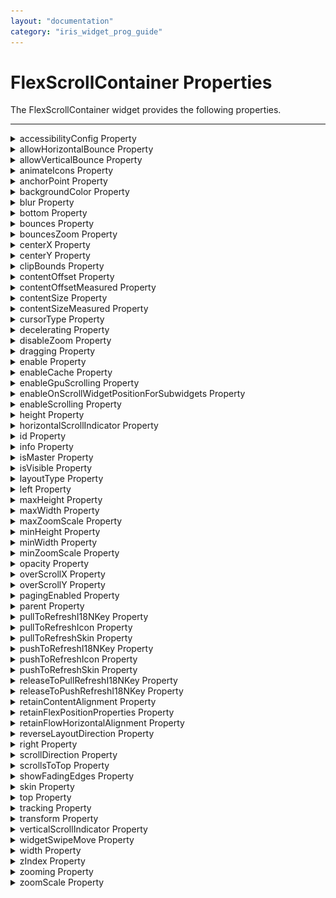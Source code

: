 ```yaml
---
layout: "documentation"
category: "iris_widget_prog_guide"
---
```

                                  
FlexScrollContainer Properties
==============================

The FlexScrollContainer widget provides the following properties.

* * *

<details close markdown="block"><summary>accessibilityConfig Property</summary>

* * *

Enables you to control accessibility behavior and alternative text for the widget.

For more information on using accessibility features in your app, see the [Accessibility]({{ site.baseurl }}/docs/documentation/Iris/iris_user_guide/Content/Accessibility_Overview.html) appendix in the Volt MX IrisUser Guide.

### Syntax

{% highlight VoltMx %}
accessibilityConfig
{% endhighlight %}

### Type

Object

### Read/Write

Read + Write

### Remarks

*   The accessibilityConfig property is enabled for all the widgets which are supported under the Flex Layout.

> **_Note:_** From Volt MX Iris V9 SP2 GA version, you can provide i18n keys as values to all the attributes used inside the `accessibilityConfig` property. Values provided in the i18n keys take precedence over values provided in `a11yLabel`, `a11yValue`, and `a11yHint` fields.

The accessibilityConfig property is a JavaScript object which can contain the following key-value pairs.

  
| Key | Type | Description | ARIA Equivalent |
| --- | --- | --- | --- |
| a11yIndex | Integer with no floating or decimal number. | This is an optional parameter. Specifies the order in which the widgets are focused on a screen. | For all widgets, this parameter maps to the `aria-index`, `index`, or `taborder` properties. |
| a11yLabel | String | This is an optional parameter. Specifies alternate text to identify the widget. Generally the label should be the text that is displayed on the screen. | For all widgets, this parameter maps to the `aria-labelledby` property of ARIA in HTML. > **_Note:_** For the Image widget, this parameter maps to the **alt** attribute of ARIA in HTML. |
| a11yValue | String | This is an optional parameter. Specifies the descriptive text that explains the action associated with the widget. On the Android platform, the text specified for a11yValue is prefixed to the a11yHint. | This parameter is similar to the a11yLabel parameter. If the a11yValue is defined, the value of a11yValue is appended to the value of a11yLabel. These values are separated by a space. |
| a11yHint | String | This is an optional parameter. Specifies the descriptive text that explains the action associated with the widget. On the Android platform, the text specified for a11yValue is prefixed to the a11yHint. | For all widgets, this parameter maps to the `aria-describedby` property of ARIA in HTML. |
| a11yHidden | Boolean | This is an optional parameter. Specifies if the widget should be ignored by assistive technology. The default option is set to _false_. This option is supported on iOS 5.0 and above, Android 4.1 and above, and SPA | For all widgets, this parameter maps to the `aria-hidden` property of ARIA in HTML. |
| a11yARIA | Object | This is an optional parameter. For each widget, the key and value provided in this object are added as the attribute and value of the HTML tags respectively. Any values provided for attributes such as `aria-labelledby` and `aria-describedby` using this attribute, takes precedence over values given in `a11yLabel` and `a11yHint` fields. When a widget is provided with the following key value pair or attribute using the a11yARIA object, the tabIndex of the widget is automatically appended as zero.`{"role": "main"}``aria-label` | This parameter is only available on the Desktop Web platform. |

### Android limitations

*   If the results of the concatenation of a11y fields result in an empty string, then `accessibilityConfig` is ignored and the text that is on widget is read out.
*   The soft keypad does not gain accessibility focus during the right/left swipe gesture when the keypad appears.

### SPA/Desktop Web limitations

*   When `accessibilityConfig` property is configured for any widget, the `tabIndex` attribute is added automatically to the `accessibilityConfig` property.
*   The behavior of accessibility depends on the Web browser, Web browser version, Voice Over Assistant, and Voice Over Assistant version.
*   Currently SPA/Desktop web applications support only a few ARIA tags. To achieve more accessibility features, use the attribute a11yARIA. The corresponding tags will be added to the DOM as per these configurations.

### Example 1

This example uses the button widget, but the principle remains the same for all widgets that have an accessibilityConfig property.

{% highlight VoltMx %}
//This is a generic property that is applicable for various widgets.
//Here, we have shown how to use the accessibilityConfig Property for button widget.
/*You need to make a corresponding use of the accessibilityConfig property for other applicable widgets.*/

Form1.myButton.accessibilityConfig = {
    "a11yLabel": "Label",
    "a11yValue": "Value",
    "a11yHint": "Hint"    
};
{% endhighlight %}

### Example 2

This example uses the button widget to implement internationalization in `accessibilityConfig` property, but the principle remains the same for all widgets.

{% highlight VoltMx %}
/*Sample code to implement internationalization in accessibilityConfig property in Native platform.*/

Form1.myButton.accessibilityConfig = {
    "a11yLabel": voltmx.i18n.getLocalizedString("key1")     
};  
/*Sample code to implement internationalization in accessibilityConfig property in Desktop Web platform.*/

Form1.myButton.accessibilityConfig = {
    "a11yLabel": "voltmx.i18n.getLocalizedString(\"key3\")"
};
{% endhighlight %}

### Platform Availability

*   Available in the IDE
*   iOS, Android, SPA, and Desktop Web

* * *

</details>
<details close markdown="block"><summary>allowHorizontalBounce Property</summary>

* * *

Specifies whether the scroll bounce is enabled or disabled in the horizontal direction.

From V9 SP1 release, this property is supported in the Android platform. To use this property in Android platform, you must set the value of [overScrollX](#overScrollX) property as `constants.OVER_SCROLL_ENABLE` or `constants.OVER_SCROLL_DISABLE`.

### Syntax

{% highlight VoltMx %}
allowHorizontalBounce
{% endhighlight %}

### Type

Boolean

### Read/Write

Read + Write

### Remarks

The default value for this property is true (the scroll bounce is enabled in horizontal direction).

> **_Note:_** The **bounces** property takes precedence over this property.

### Example

Setting the allowHorizontalBounce property on an existing widget:

{% highlight VoltMx %}
Form1.flxScroll.allowHorizontalBounce = true;
{% endhighlight %}

### Platform Availability

Available in the IDE.

*   iOS, Android, and SPA

* * *

</details>
<details close markdown="block"><summary>allowVerticalBounce Property</summary>

* * *

Specifies whether the scroll bounce is enabled or disabled in the vertical direction.

From V9 SP1 release, this property is supported in the Android platform. To use this property in Android platform, you must the value of [overScrollY](#overScrollY) property as `constants.OVER_SCROLL_ENABLE` or `constants.OVER_SCROLL_DISABLE`.

### Syntax

{% highlight VoltMx %}
allowVerticalBounce
{% endhighlight %}

### Type

Boolean

### Read/Write

Read + Write

### Remarks

The default value for this property is true (the scroll bounce is enabled in vertical direction).

> **_Note:_** The **bounces** property takes precedence over this property.

### Example

Setting the allowVerticalBounce property on an existing widget:

{% highlight VoltMx %}
Form1.flxScroll.allowVerticalBounce = true;
{% endhighlight %}

### Platform Availability

Available in the IDE.

*   iOS, Android, and SPA

* * *

</details>
<details close markdown="block"><summary>animateIcons Property</summary>

* * *

When the value of this property is set as **true**, the **[pullToRefreshIcon](#pullToRefreshIcon)** and **[pushToRefreshIcon](#pushToRefreshIcon)** icons rotate by 180 degrees.

### Syntax

{% highlight VoltMx %}
animateIcons
{% endhighlight %}

### Type

Boolean

### Read/Write

Read + Write

### Remarks

The default value for this property is false.

### Example

Setting the animateIcons property on an existing widget:

{% highlight VoltMx %}
Form1.flxScroll.animateIcons= true;
{% endhighlight %}

### Platform Availability

*   Android
*   iOS
*   Windows
*   SPA

* * *

</details>
<details close markdown="block"><summary>anchorPoint Property</summary>

* * *

Specifies the anchor point of the widget bounds rectangle using the widget's coordinate space.

### Syntax

{% highlight VoltMx %}
anchorPoint
{% endhighlight %}

### Type

JSObject

### Read/Write

Read + Write

### Remarks

The value for this property is a JavaScript dictionary object with the keys "x" and "y". The values for the "x" and "y" keys are floating-point numbers ranging from 0 to 1. All geometric manipulations to the widget occur about the specified point. For example, applying a rotation transform to a widget with the default anchor point causes the widget to rotate around its center.

The default value for this property is center ( {"x":0.5, "y":0.5} ), that represents the center of the widgets bounds rectangle. The behavior is undefined if the values are outside the range zero (0) to one (1).

### Example

{% highlight VoltMx %}
Form1.widget1.anchorPoint = {
    "x": 0.5,
    "y": 0.5
};
{% endhighlight %}

### Platform Availability

*   iOS, Android, Windows, and SPA

* * *

</details>
<details close markdown="block"><summary>backgroundColor Property</summary>

* * *

Specifies the background color of the widget.

### Syntax

{% highlight VoltMx %}
backgroundColor
{% endhighlight %}

### Type

Color constant or Hexadecimal number

### Read/Write

Read + Write

### Remarks

*   The initial value of backgroundColor has to be specified explicitly. If not, Iris will not deduce the values from the existing skin
    and this will lead to undefined behavior.
*   Colors can be specified using a 6 digit or an 8-digit hex value with alpha position. For example, ffff65 or ffffff00.
*   When the 4-byte color format (RGBA) string is used, an alpha (A) value of 65 specifies that the color is transparent. If the value
    is 00, the color is opaque. The Alpha value is in percentage and must be given in the hexadecimal value for the color (100% in hexadecimal value is 65).  
    For example, red complete opaque is FF000000. Red complete transparent is FF000065. The values 0x and # are not allowed in the string.
*   A color constant is a String that is defined at the theme level. Ensure that you append the **$** symbol at the beginning of the
    color constant.
*   This property does not have a default value.
*   This property has more priority than (and overrides) the background property of the configured skin. Even if there is no skin
    configured for the widget, this property updates the skin.
*   The backgroundColor, backgroundColorTwoStepGradient, backgroundColoMultiStepGradient, and backgroundImage properties are mutually
    exclusive. The property that was set most recently is given higher priority over other properties.

### Example

This example uses the button widget, but the principle remains the same for all widgets that have the backgroundColor property.

{% highlight VoltMx %}
Form1.btn1.backgroundColor = "ea5075";

{% endhighlight %}

### Platform Availability

*   Android
*   iOS
*   Desktop Web (Not available on Desktop Web Legacy SDK)

* * *

</details>
<details close markdown="block"><summary>blur Property</summary>

* * *

You can enable or disable a blur-effect for a widget(for example, a FlexContainer) by making use of a constructor-level property, called **blur**. The **blur** property accepts a dictionary that contains the following keys: enabled, value and style. You must specify an appropriate value for the dictionary keys, otherwise the property will not be valid.

### Syntax

{% highlight VoltMx %}
blur
{% endhighlight %}

**Input Parameters**

*   _enabled_: Accepts a Boolean value that basically decides whether to enable or disable the blur-effect for the widget. This is a mandatory attribute.
*   _value_: Level of the blur-effect that needs to be set for the widget. It should ideally be between 0 to 100. If the level is set as 0 no blur is set, even when the enabled property is set as true. This is a mandatory attribute. Even when the _enabled_ attribute is set as false, you need to specify a numerical value to this attribute.
    
*   _style_: Specifies the style in which the blur property can be applied to a widget. This is an optional parameter specific to iOS. The default value of this parameter is constants.BLUR\_EFFECT\_LIGHT. You can specify any of the following values to this parameter:  
    *   constants.BLUR\_EFFECT\_NONE
    *   constants.BLUR\_EFFECT\_EXTRALIGHT
        
    *   constants.BLUR\_EFFECT\_LIGHT (default)
    *   constants.BLUR\_EFFECT\_DARK
        
    *   constants.BLUR\_EFFECT\_REGULAR
        
    *   constants.BLUR\_EFFECT\_PROMINENT
        

### Read/Write

Read + Write

### Remarks

*   If you set _enabled_ as true, the blur-effect for the widget is enabled.
*   If you set _enabled_ as false, the blur-effect for the widget is disabled.
*   If you specify _value_ as less than 0, the value is taken as 0.
    
*   If you specify _value_ as greater than 100, the value is taken as 100.

### Limitations

*   For Android:
    *   If a FlexContainer or a FlexScrollContainer contains a Map widget, the blur-effect is not applied to the map.
        
    *   If a FlexContainer or a FlexScrollContainer contains a Browser or Video widget, the blur-effect is applied but does not get updated. For example, when the video starts playing, the new rendered frame does not get displayed with the blur-effect.
        
    *   Even if you apply 100% blur for widgets that display any text( such as Label or Calendar widgets), the text on these widgets is not blurred. This is a Native Android limitation. To generate the blur effect for the text, apply a skin with darker background to the Label or Calendar widget. This is true even when the widgets are placed in a FlexContainer with blur effect and the widgets do not have a skin.
    *   Blur effect will not work on widgets added inside BOX containers.

### Example 1

To dynamically set the blur-effect for any widget, such as a FlexContainer, use the following code.

{% highlight VoltMx %}
//This is a generic property that is applicable for various widgets.
//Here, we have shown how to use the blur property for FlexContainer widget.
/*You need to make a corresponding use of the 
blur property for other applicable widgets.*/

Form1.myFlexContainer.blur = {
    "enabled": true,
    "value": 60
};

{% endhighlight %}

### Example 2

To dynamically set the blur-effect for any widget, such as a FlexContainer in iOS, use the following code.

{% highlight VoltMx %}
Form1.widget1.blur = {
    "enabled": true,
    "value": 60,
    "style": constants.BLUR_EFFECT_DARK
};
{% endhighlight %}

### Platform Availability

*   Android, iOS, Windows, SPA , and Desktop web

 

* * *

</details>
<details close markdown="block"><summary>bottom Property</summary>

* * *

This property determines the bottom edge of the widget and is measured from the bottom bounds of the parent container.

The bottom property determines the position of the bottom edge of the widget’s bounding box. The value may be set using DP (Device Independent Pixels), Percentage, or Pixels. In freeform layout, the distance is measured from the bottom edge of the parent container. In flow-vertical layout, the value is ignored. In flow-horizontal layout, the value is ignored.

The bottom property is used only if the Height property is not provided.

### Syntax

{% highlight VoltMx %}
bottom
{% endhighlight %}

### Type

String

### Read/Write

Read + Write

### Remarks

The property determines the bottom edge of the widget and is measured from the bottom bounds of the parent container.

If the layoutType is set as voltmx.flex.FLOW\_VERTICAL, the bottom property is measured from the top edge of bottom sibling widget. The vertical space between two widgets is measured from bottom of the top sibling widget and the top of the bottom sibling widget.

### Example

{% highlight VoltMx %}
//Sample code to set the bottom property for widgets by using DP, Percentage and Pixels.
frmHome.widgetID.bottom = "50dp";

frmHome.widgetID.bottom = "10%";

frmHome.widgetID.bottom = "10px";
{% endhighlight %}

### Platform Availability

*   Available in the IDE
*   iOS, Android, Windows, SPA , and Desktop Web

* * *

</details>
<details close markdown="block"><summary>bounces Property</summary>

* * *

Specifies whether the scroll bounce is enabled or disabled.

From V9 SP1 release, this property is supported in the Android platform.  
To enable the rubber band effect in a FlexScrollContainer widget while scrolling horizontally, in Android platform , set the value of `bounce` property as `true` and the value of [overScrollX](#overScrollX) property as `constants.OVER_SCROLL_ENABLE` or `constants.OVER_SCROLL_DISABLE`.Similarly, to enable the rubber band effect in a FlexScrollContainer widget while scrolling vertically, in Android platform, set the value of `bounce` property as true and the value of [overScrollY](#overScrollY) as `constants.OVER_SCROLL_ENABLE` or `constants.OVER_SCROLL_DISABLE`.

### Syntax

{% highlight VoltMx %}
bounces
{% endhighlight %}

### Type

Boolean

### Read/Write

Read + Write

### Remarks

The default value for this property is true (the scroll bounce is enabled).

### Example

{% highlight VoltMx %}
Form1.flxScroll.bounces = true;
{% endhighlight %}

### Platform Availability

Available in the IDE.

*   iOS, Android, and SPA

* * *

</details>
<details close markdown="block"><summary>bouncesZoom Property</summary>

* * *

Specifies whether the scroll view animates the content scaling when the scaling exceeds the maximum or minimum limits. If the value is set to true, and zooming exceeds either the minimum or maximum limits for scaling, the scroll view temporarily animates the content scaling just past these limits before returning to them. If the property is set to false, zooming stops immediately as it reaches scaling limits.

### Syntax

{% highlight VoltMx %}
bouncesZoom
{% endhighlight %}

### Type

Boolean

### Read/Write

Read + Write

### Remarks

The default value for this property is true.

### Example

{% highlight VoltMx %}
Form1.flxScroll.bouncesZoom = true;
{% endhighlight %}

### Platform Availability

Available in the IDE.

This property is available on iOS platform.

* * *

</details>
<details close markdown="block"><summary>centerX Property</summary>

* * *

This property determines the center of a widget measured from the left bounds of the parent container.

The centerX property determines the horizontal center of the widget’s bounding box. The value may be set using DP (Device Independent Pixels), Percentage, or Pixels. In freeform layout, the distance is measured from the left edge of the parent container. In flow-vertical layout, the distance is measured from the left edge of the parent container. In flow-horizontal layout, the distance is measured from the right edge of the previous sibling widget in the hierarchy.

### Syntax

{% highlight VoltMx %}
centerX
{% endhighlight %}

### Type

String

### Read/Write

Read + Write

### Remarks

If the layoutType is set as voltmx.flex.FLOW\_HORIZONTAL, the centerX property is measured from right edge of the left sibling widget.

### Example

{% highlight VoltMx %}
//Sample code to set the centerX property for widgets by using DP, Percentage and Pixels.
frmHome.widgetID.centerX = "50dp";

frmHome.widgetID.centerX = "10%";

frmHome.widgetID.centerX = "10px";
{% endhighlight %}

### Platform Availability

*   Available in the IDE
*   iOS, Android, Windows, SPA, and Desktop Web

* * *

</details>
<details close markdown="block"><summary>centerY Property</summary>

* * *

This property determines the center of a widget measured from the top bounds of the parent container.

The centerY property determines the vertical center of the widget’s bounding box. The value may be set using DP (Device Independent Pixels), Percentage, or Pixels. In freeform layout, the distance is measured from the top edge of the parent container. In flow-horizontal layout, the distance is measured from the top edge of the parent container. In flow-vertical layout, the distance is measured from the bottom edge of the previous sibling widget in the hierarchy.

### Syntax

{% highlight VoltMx %}
centerY
{% endhighlight %}

### Type

String

### Read/Write

Read + Write

### Remarks

If the layoutType is set as voltmx.flex.FLOW\_VERTICAL, the centerY property is measured from bottom edge of the top sibling widget.

### Example

{% highlight VoltMx %}
//Sample code to set the centerY property for widgets by using DP, Percentage and Pixels.
frmHome.widgetID.centerY = "50dp";

frmHome.widgetID.centerY = "10%";

frmHome.widgetID.centerY = "10px";
{% endhighlight %}

### Platform Availability

*   Available in the IDE
*   iOS, Android, Windows, SPA, and Desktop Web

* * *

</details>
<details close markdown="block"><summary>clipBounds Property</summary>

* * *

Child widgets will be clipped to the bounds of the FlexScrollContainer if this property is set to true.

### Syntax

{% highlight VoltMx %}
clipBounds
{% endhighlight %}

### Type

Boolean

### Read/Write

Read + Write

### Remarks

The default value for this property is True.

This behavior can be used to achieve a “Peek view” in the following way:

*   Make width of the FlexScrollContainer widget lesser than the FlexForms width.
*   Set “clipBounds” to false for FlexScrollContainer widget.
*   Set “pagingEnabled” to true for FlexScrollContainer widget.
*   Set the width of child widgets to exceed that of the FlexScrollContainer when you wish Peek view to be enabled.

### Example

{% highlight VoltMx %}
//Sample code to set the clipBounds property of a FlexScrollContainer widget.
//Here, the clipBounds property is used to clip the child widgets.
frmHome.flexScrContainer1.clipBounds = true;

//Here, the clipBounds property shows the child widgets outside the container's bounds.
frmHome.flexScrContainer1.clipBounds = false;

{% endhighlight %}

### Platform Availability

Available in the IDE.

*   iOS
*   Android

* * *

</details>
<details close markdown="block"><summary>contentOffset Property</summary>

* * *

This property returns the current coordinates of the top left corner of the scrollable region in the item.

### Syntax

{% highlight VoltMx %}
contentOffset
{% endhighlight %}

### Type

JavaScript Object

### Read/Write

Read + Write

### Remarks

Returns the following key:value pairs:

{x:valueInDP, y:valueInDP}

The values are numbers that represent device pixels (DP).

For android this property is disabled if any templates are marked as autogrow.

### Example

{% highlight VoltMx %}
Form1.widgetID.contentOffset = {
    "x": "3dp",
    "y": "4dp"
};
{% endhighlight %}

### Platform Availability

*   Available in the IDE
*   iOS, Android, and Windows

* * *

</details>
<details close markdown="block"><summary>contentOffsetMeasured Property</summary>

* * *

Specifies the x and y coordinates of the top-left of the scrollable region measured in dp.

### Syntax

{% highlight VoltMx %}
contentOffsetMeasured
{% endhighlight %}

### Type

JSObject ( possible keys x, y and the values are numbers specified in dp)

### Read/Write

Read only

### Example

{% highlight VoltMx %}
var offset = Form1.flxScroll.contentOffsetMeasured;
  voltmx.print("The content offset measured is:"+offset);
{% endhighlight %}

### Platform Availability

Not available in the IDE.

*   iOS
*   Android
*   Windows

* * *

</details>
<details close markdown="block"><summary>contentSize Property</summary>

* * *

Specifies the width and height of the container to accommodate all the widgets placed in it. This will returns the values that developer has set, but never reflects the actual computed content size.

### Syntax

{% highlight VoltMx %}
contentSize
{% endhighlight %}

### Type

JSObject (x and y values can be specified in dp, px, and %)

### Read/Write

Read + Write

### Example

{% highlight VoltMx %}
Form1.flxScroll.contentSize={
   "width":"100%",
   "height":"100%"
 };
{% endhighlight %}

### Platform Availability

Available in the IDE.

*   iOS
*   Android
*   Windows

* * *

</details>
<details close markdown="block"><summary>contentSizeMeasured Property</summary>

* * *

Specifies the width and height of the container measured in dp.

### Syntax

{% highlight VoltMx %}
contentSizeMeasured
{% endhighlight %}

### Type

JSObject (width and height values are numbers specified in dp)

### Read/Write

Read only

### Example

{% highlight VoltMx %}
var contentSize1 = Form1.flxScroll.contentSizeMeasured;
alert("content size measured of flex scroll container" + contentSize1);
{% endhighlight %}

### Platform Availability

Not available in the IDE.

*   iOS
*   Android
*   Windows
*   SPA

* * *

</details>
<details close markdown="block"><summary>cursorType Property</summary>

* * *

In Desktop Web applications, when you hover the mouse over any widget, a mouse pointer appears. Using the cursorType property in Iris, you can specify the type of the mouse pointer.

### Syntax

{% highlight VoltMx %}
cursorType
{% endhighlight %}

### Type

String.

You must provide valid CSS cursor value such as wait, grab, help, etc. to the cursorType property.

### Read/Write

Read + Write

### Remarks

To add the `cursorType` property using Volt MX Iris in a Desktop Web application, follow these steps.

1.  In Volt MX Iris, open the Desktop Web application. From the **Project** explorer, expand **Responsive Web/ Desktop**\> **Forms** and select the form to which you need to make the changes.
2.  On the canvas, select the widget for which you want to specify the cursor type. For example, button.
3.  From the **Properties** panel, navigate to the **Skin** tab > **Hover Skin** tab.  
    You will find that the details of the hover skin is not enabled here.
4.  Check the **Enable** option to add a hover skin to your widget.  
    The details and configurations of the hover skin is enabled.
5.  Under the **General** section, for the Platform option, click the ellipsis icon.  
    The **Fork Skin** window appears.
6.  In the **Fork Skin** window, for **Desktop**, check under **HTML5 SPA**.
7.  Click **Ok**. You have successfully forked your hover skin for Desktop Web application.  
    You can see that the **Cursor Type** property has been added under the **General** section.
8.  Select a value from the drop-down list to set the **Cursor Type** for the widget.

### Example

{% highlight VoltMx %}
//This is a generic property and is applicable for many widgets.  
  
/*The example provided is for the Button widget. Make the required changes in the example while using other widgets.*/
  
frmButton.myButton.cursorType = "wait";

{% endhighlight %}

### Platform Availability

*   Available in IDE
*   Desktop Web

* * *

</details>
<details close markdown="block"><summary>decelerating Property</summary>

* * *

Returns whether the content is moving in the scroll view after the user lifted their finger. True is returned, if the scroll container is decelerating as a result of flick gesture.

### Syntax

{% highlight VoltMx %}
decelerating
{% endhighlight %}

### Type

Boolean

### Read/Write

Read only

### Example

{% highlight VoltMx %}
Form1.flxScroll.decelerating = true;
{% endhighlight %}

### Platform Availability

Not available in the IDE.

This property is available on iOS platform.

* * *

</details>
<details close markdown="block"><summary>disableZoom Property</summary>

* * *

This property allows you to enable or disable zooming the FlexScrollContainer.

### Syntax

{% highlight VoltMx %}
disableZoom
{% endhighlight %}

### Type

Boolean

### Read/Write

Read + Write

### Remarks

The default value for this property is true. If set to _true,_ the zooming action on FlexScrollContainer is disabled. User cannot zoom the FlexScrollContainer. If set to _false,_ the zooming action on FlexScrollContainer is enabled. User can zoom the FlexScrollContainer.

### Example

{% highlight VoltMx %}
Form1.flxScroll.disableZoom = false;
{% endhighlight %}

### Platform Availability

Available in the IDE.

Windows Tablet

* * *

</details>
<details close markdown="block"><summary>dragging Property</summary>

* * *

Specify whether the user has begun scrolling the content. True is returned, if the user's finger is in contact with the device screen and has moved.

### Syntax

{% highlight VoltMx %}
dragging
{% endhighlight %}

### Type

Boolean

### Read/Write

Read only

### Example

{% highlight VoltMx %}
Form1.flxScroll.dragging = true;
{% endhighlight %}

### Platform Availability

Not available in the IDE.

This property is available on iOS platform.

* * *

</details>
<details close markdown="block"><summary>enable Property</summary>

* * *

The `enable` property is used to control the actionability of the widgets. In a scenario where you want to display a widget but not invoke any action on the widget, configure the `enable` property to false to achieve it.

This is a constructor level property and applicable for all widgets in Volt MX Iris.

### Syntax

{% highlight VoltMx %}
enable
{% endhighlight %}

### Type

Boolean

### Read/Write

Read + Write

### Remarks

The default value of this property is true.

When `enable` property is configured to true, the action associated with a widget can be invoked by the user in the application.

When `enable` property is configured to false, the action associated with a widget cannot be invoked by the user in the application.

### Example

{% highlight VoltMx %}
//This is a generic property and is applicable for many widgets.  
  
/*The example provided is for the Button widget. Make the changes required in the example while using other widgets.*/
  
frmButton.myBtn.enable= true;
{% endhighlight %}

### Platform Availability

*   Android, iOS, Windows, SPA, and Desktop web

* * *

</details>
<details close markdown="block"><summary>enableCache Property</summary>

* * *

The property enables you to improve the performance of Positional Dimension Animations.

### Syntax

{% highlight VoltMx %}
enableCache
{% endhighlight %}

### Type

Boolean

### Read/Write

Read + Write

### Remarks

The default value for this property is true.

> **_Note:_** When the property is used, application consumes more memory. The usage of the property enables tradeoff between performance and visual quality of the content. Use the property cautiously.

### Example

{% highlight VoltMx %}
Form1.widgetID.enableCache = true;
{% endhighlight %}

### Platform Availability

*   Available in the IDE.
*   Windows

* * *

</details>
<details close markdown="block"><summary>enableGpuScrolling Property</summary>

* * *

This property enables you to specify how most of the property updates and events for the FlexScrollContainer are handled.

When the enableGpuScrolling property is set to true, the system handles the scrolling events, and the scrolling is smooth. However, generation of scroll events with exact property updates such as content offset are not generated in regular intervals. Use the default value when the fine control of the scrolling is not required.

When this property is set to false, the scrolling events are handled by the widget. In this scenario, all events are generated with exact property updates. However, scrolling may not be as smooth as when the property is set to true. Set this property to false, when fine control on scrolling is required.

### Syntax

{% highlight VoltMx %}
enableGpuScrolling
{% endhighlight %}

### Type

Boolean

### Read/Write

Read + Write

### Remarks

The default value for this property is true.

> **_Note:_** This property must be set in the Form's init or preshow. When the widget is created dynamically, this property must be set before the widget is added to the Form.

### Example

{% highlight VoltMx %}
//Sample code to enable GPU Scrolling in a FlexScrollContainer widget.
myForm.myflexScroll.enableGpuScrolling = true;
{% endhighlight %}

### Platform Availability

Available in the IDE.

Windows

* * *

</details>
<details close markdown="block"><summary>enableOnScrollWidgetPositionForSubwidgets Property</summary>

* * *

This property enables the FlexScrollContainer widget to iterate into all the widgets that make use of the onScrollWidgetPosition event. The property is available for FlexForm and FlexScrollContainer widgets.

### Syntax

{% highlight VoltMx %}
enableOnScrollWidgetPositionForSubwidgets
{% endhighlight %}

### Type

Boolean

### Read/Write

Read + Write

### Example

{% highlight VoltMx %}
/*Sample code to set enableOnScrollWidgetPositionForSubwidgets property in a FlexScrollContainer widget as true*/
myForm.myfleScroll.enableOnScrollWidgetPositionForSubwidgets = true;
{% endhighlight %}

### Platform Availability

*   Not available in the IDE
*   iOS
*   Android
*   Windows
*   SPA

* * *

</details>
<details close markdown="block"><summary>enableScrolling Property</summary>

* * *

Specifies whether the scrolling is enabled on the container or not.

### Syntax

{% highlight VoltMx %}
enableScrolling
{% endhighlight %}

### Type

Boolean

### Read/Write

Read + Write

### Remarks

The default value for this property is true.

> **_Note:_** This property does not restrict the scrolling programmatically through scroll container properties and APIs.

### Example

{% highlight VoltMx %}
Form1.flxScroll.enableScrolling = true;
{% endhighlight %}

### Platform Availability

Available in the IDE.

*   iOS, Android, Windows, SPA, and Desktop Web

* * *

</details>
<details close markdown="block"><summary>height Property</summary>

* * *

It determines the height of the widget and measured along the y-axis.

The height property determines the height of the widget’s bounding box. The value may be set using DP (Device Independent Pixels), Percentage, or Pixels. For supported widgets, the height may be derived from either the widget or container’s contents by setting the height to “preferred”.

### Syntax

{% highlight VoltMx %}
height
{% endhighlight %}

### Type

Number, String, and Constant

### Read/Write

Read + Write

### Remarks

Following are the available measurement options:

*   %: Specifies the values in percentage relative to the parent dimensions.
*   px: Specifies the values in terms of device hardware pixels.
*   dp: Specifies the values in terms of device independent pixels.
*   default: Specifies the default value of the widget.
*   voltmx.flex.USE\_PREFERED\_SIZE: When this option is specified, the layout uses preferred height of the widget as height and preferred size of the widget is determined by the widget and may varies between platforms.

### Example

{% highlight VoltMx %}
/*Sample code to set the height property for a FlexScrollContainer widget by using DP, Percentage and Pixels.*/
frmFlexContainer.myFlexScrollContainer.height="50dp";

frmFlexContainer.myFlexScrollContainer.height="10%";

frmFlexContainer.myFlexScrollContainer.height="10px";

{% endhighlight %}

### Platform Availability

*   Available in the IDE
*   iOS
*   Android
*   Windows
*   SPA

* * *

</details>
<details close markdown="block"><summary>horizontalScrollIndicator Property</summary>

* * *

Specifies whether the scroll indicator to be shown or not in the horizontal direction.

### Syntax

{% highlight VoltMx %}
horizontalScrollIndicator
{% endhighlight %}

### Type

Boolean

### Read/Write

Read + Write

### Remarks

The default value for this property is true.

> **_Note:_** Scroll Indicators may not be shown permanently. But depending on the platform scroll indicators may appear only during scrolling.

### Example

{% highlight VoltMx %}
Formtest.flxScroll.horizontalScrollIndicator = true;
{% endhighlight %}

### Platform Availability

Available in the IDE.

*   iOS
*   Android
*   Windows
*   SPA

* * *

</details>
<details close markdown="block"><summary>id Property</summary>

* * *

id is a unique identifier of form consisting of alpha numeric characters. Every FlexScrollContainer should have a unique id within an application.

### Syntax

{% highlight VoltMx %}
id
{% endhighlight %}

### Type

String - \[Mandatory\]

### Read/Write

Read only

### Example

{% highlight VoltMx %}
//Defining id property for FlexScrollContainer 
function addWidgetstestfrm() {
    var flexScrollContainer1 = new voltmx.ui.FlexScrollContainer({
        "id": "flexScrollContainer1",
        "top": "19dp",
        "left": "43dp",
        "width": "304dp",
        "height": "251dp",
        "zIndex": 1,
        "isVisible": true,
        "clipBounds": true,
        "layoutType": voltmx.flex.FREE_FORM
    }, {
        "padding": [0, 0, 0, 0]
    }, {});
    flexScrollContainer1.setDefaultUnit(voltmx.flex.DP);
    flexScrollContainer1.add();
    testfrm.add(
        flexScrollContainer1);
}
{% endhighlight %}

### Platform Availability

Available in the IDE.

*   iOS
*   Android
*   Windows
*   SPA

* * *

</details>
<details close markdown="block"><summary>info Property</summary>

* * *

A custom JSObject with the key value pairs that a developer can use to store the context with the widget. This will help in avoiding the globals to most part of the programming.

### Syntax

{% highlight VoltMx %}
info
{% endhighlight %}

### Type

JSObject

### Read/Write

Read + Write

### Remarks

> **_Note:_** This is a **non-Constructor** property. You cannot set this property through widget constructor. But you can read and write data to it.

Info property can hold any JSObject. After assigning the JSObject to info property, the JSObject should not be modified. For example,

{% highlight VoltMx %}
var inf = {
    a: "hello"
};
widget.info = inf; //works
widget.info.a = "hello world";
//This will not update the widget info a property to hello world. 
//widget.info.a will have old value as hello.
{% endhighlight %}

### Example

{% highlight VoltMx %}
//Sample code to set info property for a FlexScrollContainer widget.

frmFlexContainer.myFlexScrContainer.info = {
    key: "FlexScrollContainerName"
};

//Reading the info of the FlexScrollContainer widget.
voltmx.print("FlexScrollContainer widget info:" +frmFlexContainer.myFlexScrContainer.info);
{% endhighlight %}

### Platform Availability

Not available in the IDE.

*   iOS
*   Android
*   Windows
*   SPA

* * *

</details>
<details close markdown="block"><summary>isMaster Property</summary> 

* * *

Specifies whether the container is a master container.

### Syntax

{% highlight VoltMx %}
isMaster
{% endhighlight %}

### Type

Boolean

### Read/Write

Read Only after initialization.

### Remarks

If the `isMaster` property is true, the current widget is a master container and all of the rules and limitations of master containers apply to it. For more information, please see [Masters](Masters.html) in the Overviews section of this guide, as well as [Using Masters]({{ site.baseurl }}/docs/documentation/Iris/iris_user_guide/Content/Introduction.html) in the [Iris User Guide]({{ site.baseurl }}/docs/documentation/Iris/iris_user_guide/Content/Introduction.html).

Your app can set the `isMaster` property in this container's constructor. After that, this property is read-only.

### Example

{% highlight VoltMx %}
Form1.flexScrollContainer1.isMaster = true;
{% endhighlight %}

* * *

</details>
<details close markdown="block"><summary>isVisible Property</summary>

* * *

This property controls the visibility of a widget on the FlexScrollContainer.

### Syntax

{% highlight VoltMx %}
isVisible
{% endhighlight %}

### Type

Boolean

### Read/Write

Read only

### Example

{% highlight VoltMx %}
Form1.flexScrollContainer1.isVisible = true;
{% endhighlight %}

### Platform Availability

Available in the IDE.

*   iOS
*   Android
*   Windows
*   SPA

* * *

</details>
<details close markdown="block"><summary>layoutType Property</summary>

* * *

Specifies if the arrangement of the widgets either in free form or horizontal or vertical direction.

### Syntax

{% highlight VoltMx %}
layoutType
{% endhighlight %}

### Type

Number

### Read/Write

Read + Write

### Remarks

The default value for this property is voltmx.flex.FREE\_FORM.

![](Resources/Images/layouttype.png)

The available options are:

*   `voltmx.flex.FREE_FORM`: The calculations for free form layout type are:  
      
    *   left is measured from the left bounds of the parent, right is measured from the right bounds of the parent and centerX measured from the left bounds of the parent.
    *   top is measured from the top bounds of the parent, bottom is measured from the bottom bounds of the parent and centerY measured from the bop bounds of the parent.
    *   For x-axis values are width, left, right, centerX in case of % units are relative to parent's width.
    *   For y-axis values are height, top, bottom, centerY in case of % units are relative to parent's height.
*   `voltmx.flex.FLOW_HORIZONTAL`: The calculations for horizontal layout type are:  
      
    *   left is measured from right edge of the left sibling widget and right is measured from the left edge of the right sibling widget.
    *   horizontal space between two widgets is right of the left sibling widget + left of the right sibling widget.
    *   order of the widgets appearing in the flow is the order in which the widgets are added.
    *   top and bottom properties are measured from the boundaries of the parent.
*   `voltmx.flex.FLOW_VERTICAL`: The calculations for vertical layout type are:  
      
    *   top is measured from bottom edge of the top sibling widget and bottom is measured from the top edge of bottom sibling widget.
    *   vertical space between two widgets is bottom of the top sibling widget + top of the bottom sibling widget.
    *   order of the widgets appearing in the flow is the order in which the widgets are added.
    *   left and right properties are measured from the boundaries of the parent.
*   `voltmx.flex.RESPONSIVE_GRID`: When you assign the value of the layoutType property as `voltmx.flex.RESPONSIVE_GRID`, you can assign different layouts for different breakpoints. Here are the some of the things to consider when you assign the Responsive Grid layout.  
    *   Widgets are aligned from left to right with the span and offset values provided in the Look tab of the Properties panel.
    *   You can only provide FlexContainer widget as the direct child after assigning this value to the parent.
    *   The FlexScrollContainer cell respects height, minHeight, maxHeight property only.
    *   If the width of a child widget exceeds the width of the container widget, the next child widget is wrapped and placed in the next row.

### Example

{% highlight VoltMx %}
Form1.flexScrollContainer1.layoutType = voltmx.flex.FREE_FORM;
{% endhighlight %}

### Platform Availability

Available in the IDE.

*   iOS
*   Android
*   Windows
*   SPA

* * *

</details>
<details close markdown="block"><summary>left Property</summary>

* * *

This property determines the lower left corner edge of the widget and is measured from the left bounds of the parent container.

The left property determines the position of the left edge of the widget’s bounding box. The value may be set using DP (Device Independent Pixels), Percentage, or Pixels. In freeform layout, the distance is measured from the left edge of the parent container. In flow-vertical layout, the distance is measured from the left edge of the parent container. In flow-horizontal layout, the distance is measured from the right edge of the previous sibling widget in the hierarchy.

### Syntax

{% highlight VoltMx %}
left
{% endhighlight %}

### Type

String

### Read/Write

Read + Write

### Remarks

If the layoutType is set as voltmx.flex.FLOW\_HORIZONTAL, the left property is measured from right edge of the left sibling widget.

### Example

{% highlight VoltMx %}
//Sample code to set the left property for widgets by using DP, Percentage and Pixels.
frmHome.widgetID.left = "50dp";

frmHome.widgetID.left = "10%";

frmHome.widgetID.left = "10px";
{% endhighlight %}

### Platform Availability

*   Available in the IDE
*   iOS, Android, Windows, SPA, and Desktop Web

* * *

</details>
<details close markdown="block"><summary>maxHeight Property</summary>

* * *

This property specifies the maximum height of the widget and is applicable only when the height property is not specified.

The maxHeight property determines the maximum height of the widget’s bounding box. The value may be set using DP (Device Independent Pixels), Percentage, or Pixels. The maxHeight value overrides the preferred, or “autogrow” height, if the maxHeight is less than the derived content height of the widget.

### Syntax

{% highlight VoltMx %}
maxHeight
{% endhighlight %}

### Type

Number

### Read/Write

Read + Write

### Example

{% highlight VoltMx %}
//Sample code to set the maxHeight property for widgets by using DP, Percentage and Pixels.
frmHome.widgetID.maxHeight = "50dp";

frmHome.widgetID.maxHeight = "10%";

frmHome.widgetID.maxHeight = "10px";
{% endhighlight %}

### Platform Availability

*   Available in the IDE
*   iOS, Android, Windows, SPA, and Desktop Web

* * *

</details>
<details close markdown="block"><summary>maxWidth Property</summary>

* * *

This property specifies the maximum width of the widget and is applicable only when the width property is not specified.

The Width property determines the maximum width of the widget’s bounding box. The value may be set using DP (Device Independent Pixels), Percentage, or Pixels. The maxWidth value overrides the preferred, or “autogrow” width, if the maxWidth is less than the derived content width of the widget.

### Syntax

{% highlight VoltMx %}
maxWidth
{% endhighlight %}

### Type

Number

### Read/Write

Read + Write

### Example

{% highlight VoltMx %}
//Sample code to set the maxWidth property for widgets by using DP, Percentage and Pixels.
frmHome.widgetID.maxWidth = "50dp";

frmHome.widgetID.maxWidth = "10%";

frmHome.widgetID.maxWidth = "10px";
{% endhighlight %}

### Platform Availability

*   Available in the IDE
*   iOS, Android, Windows, SPA, and Desktop Web

* * *

</details>
<details close markdown="block"><summary>maxZoomScale Property</summary>

* * *

Specifies the maximum scale factor that can be applied to the scroll view's content. The widgets cannot be zoomed beyond the maximum zoom value. The default value is 1.

### Syntax

{% highlight VoltMx %}
maxZoomScale
{% endhighlight %}

### Type

Number

### Read/Write

Read + Write

### Remarks

For example, If you have a form with a flexScrollContainer and an image widget inside flexScrollContainer, when you pinch the screen on flexScrollContainer it will call the function configured using widgetToZoom event. If the function returns image, the image will be zoomed.

{% highlight VoltMx %}
myForm.myflexScrollContainer.maxZoomScale = 10;

{% endhighlight %}

### Platform Availability

Available in the IDE.

Available on iOS platform only

* * *

</details>
<details close markdown="block"><summary>minHeight Property</summary>

* * *

This property specifies the minimum height of the widget and is applicable only when the height property is not specified.

The minHeight property determines the minimum height of the widget’s bounding box. The value may be set using DP (Device Independent Pixels), Percentage, or Pixels. The minHeight value overrides the preferred, or “autogrow” height, if the minHeight is larger than the derived content height of the widget.

### Syntax

{% highlight VoltMx %}
minHeight
{% endhighlight %}

### Type

Number

### Read/Write

Read + Write

### Example

{% highlight VoltMx %}
//Sample code to set the minHeight property for widgets by using DP, Percentage and Pixels.
frmHome.widgetID.minHeight = "50dp";

frmHome.widgetID.minHeight = "10%";

frmHome.widgetID.minHeight = "10px";
{% endhighlight %}

### Platform Availability

*   Available in the IDE
*   iOS, Android, Windows, SPA, and Desktop Web

* * *

</details>
<details close markdown="block"><summary>minWidth Property</summary>

* * *

This property specifies the minimum width of the widget and is applicable only when the width property is not specified.

The minWidth property determines the minimum width of the widget’s bounding box. The value may be set using DP (Device Independent Pixels), Percentage, or Pixels. The minWidth value overrides the preferred, or “autogrow” width, if the minWidth is larger than the derived content width of the widget.

### Syntax

{% highlight VoltMx %}
minWidth
{% endhighlight %}

### Type

Number

### Read/Write

Read only

### Example

{% highlight VoltMx %}
//Sample code to set the minWidth property for widgets by using DP, Percentage and Pixels.
frmHome.widgetID.minWidth = "50dp";

frmHome.widgetID.minWidth = "10%";

frmHome.widgetID.minWidth = "10px";
{% endhighlight %}

### Platform Availability

*   Available in the IDE
*   iOS, Android, Windows, SPA, and Desktop Web

* * *

</details>
<details close markdown="block"><summary>minZoomScale Property</summary>

* * *

Specifies the minimum scale factor that can be applied to the scroll view's content. The widgets cannot be zoomed below the minimum zoom value. The default value is 1.

### Syntax

{% highlight VoltMx %}
minZoomScale
{% endhighlight %}

### Type

Number

### Read/Write

Read + Write

### Remarks

For example, If you have a form with a FlexScrollContainer and an image widget inside FlexScrollContainer, when you pinch the screen on FlexScrollContainer it will call the function configured using widgetToZoom event. If the function returns image, the image will be zoomed.

{% highlight VoltMx %}
myForm.myflexScrollContainer.minZoomScale = 1;
{% endhighlight %}

### Platform Availability

Available in the IDE.

Available on iOS platform only.

* * *

</details>
<details close markdown="block"><summary>opacity Property</summary>

* * *

Specifies the opacity of the widget. The value of this property must be in the range 0.0 (transparent) to 1.0 (opaque). Any values outside this range are fixed to the nearest minimum or maximum value.

Specifies the opacity of the widget. Valid opacity values range from 0.0 (transparent), to 1.0 (opaque). Values set to less than zero will default to zero. Values more than 1.0 will default to 1. Interaction events set on a transparent widget will still be fired. To disable the events, also set the “isVisible” property to “false”.

### Syntax

{% highlight VoltMx %}
opacity
{% endhighlight %}

### Type

Number

### Read/Write

Read + Write

### Remarks

> **_Note:_** This property has more priority compared to the values coming from the configured skin.

### Example

{% highlight VoltMx %}
//Sample code to make the widget transparent by using the opacity property.
frmHome.widgetID.opacity = 0;

//Sample code to make the widget opaque by using the opacity property.
frmHome.widgetID.opacity = 1;
{% endhighlight %}

### Platform Availability

*   Not available in the IDE.
*   iOS, Android, Windows, SPA, and Desktop Web

* * *

</details>
<details close markdown="block"><summary>overScrollX Property</summary>

* * *

This property is used to implement over scrolling behavior in Android platform horizontally.

Over scrolling is the behavior in which a parent FlexScrollContainer widget scrolls when a child FlexScrollContainer widget reaches its horizontal or vertical boundary.

By default in Android platform, the parent FlexScrollContainer widget automatically scrolls once the child FlexScrollContainer widget has reached its boundary. However, from V9 SP1 release Volt MX Iris has introduced overScrollX and [overScrollY](#overScrollY) property to maintain consistency throughout various platforms. When you enable any of these properties, the parent FlexScrollContainer widget will start scrolling only after you lift your finger and scroll the child widget again.

> **_Note:_** `overScrollX` property is supported only when you set [enableScrolling](#enableSc) property to true.

### Syntax

{% highlight VoltMx %}
overScrollX
{% endhighlight %}

### Type

Constants

The default value for this property is `constants.OVER_SCROLL_DEFAULT`.

The available options that you can assign to this property are:

*   `constants.OVER_SCROLL_DEFAULT`: When you assign this value to the `overScrollX` property, the FlexScrollContainer widget displays the native platform behavior.  
    In Android platform, when you assign this value, if the user continues scrolling the child FlexScrollContainer widget even after it reaches its boundary, the parent FlexScrollContainer widget will start scrolling automatically.
*   `constants.OVER_SCROLL_ENABLE`: When you assign this value to the `overScrollX` property, the parent FlexScrollContainer widget does not scroll automatically once the child FlexScrollContainer widget has reached its boundary. You must lift your finger and scroll the child widget again.
*   `constants.OVER_SCROLL_DISABLE`: When you assign this value to the `overScrollX` property, the over scrolling to the parent FlexScrollContainer widget is disabled. The parent container does not scroll even if you lift your finger and scroll the child widget again.

> **_Note:_** To get the rubber band effect in a FlexScrollContainer widget in the horizontal direction, you must set the value of overScrollX property to `constants.OVER_SCROLL_ENABLE` or `constants.OVER_SCROLL_DISABLE` and enable either the [bounces](#bounces) property or [allowHorizontalBounce](#allowHor) property.

### Read/Write

Read + Write

### Example

{% highlight VoltMx %}
//Sample code to enable the overScrollX property in a Segment widget.
frmSegment.mySegment.overScrollX=constants.OVER_SCROLL_ENABLE;
   
{% endhighlight %}

### Platform Availability

*   Android

* * *

</details>
<details close markdown="block"><summary>overScrollY Property</summary>

* * *

This property is used to implement over scrolling behavior in Android platform vertically.

Over scrolling is the behavior in which a parent FlexScrollContainer widget scrolls when a child FlexScrollContainer widget reaches its horizontal or vertical boundary.

By default in Android platform, the parent FlexScrollContainer widget automatically scrolls once the child FlexScrollContainer widget has reached its boundary. However, from V9 SP1 release Volt MX Iris has introduced [overScrollX](#overScrollX) and `overScrollY` property to maintain consistency throughout various platforms. When you enable any of these properties, the parent FlexScrollContainer widget will start scrolling only after you lift your finger and scroll the child widget again.

> **_Note:_** `overScrollY` property is supported only when you set [enableScrolling](#enableSc) property to true.

### Syntax

{% highlight VoltMx %}
overScrollY
{% endhighlight %}

### Type

Constants

The default value for this property is `constants.OVER_SCROLL_DEFAULT`.

The available options that you can assign to this property are:

*   `constants.OVER_SCROLL_DEFAULT`: When you assign this value to the `overScrollY` property, the FlexScrollContainer widget displays the native Android behavior. That means that the parent FlexScrollContainer widget starts scrolling automatically after the child FlexScrollContainer widget has reached its boundary.
*   `constants.OVER_SCROLL_ENABLE`: When you assign this value to the `overScrollY` property, the parent FlexScrollContainer widget does not scroll automatically once the child FlexScrollContainer widget has reached its boundary. You must lift your finger and scroll again.
*   `constants.OVER_SCROLL_DISABLE`: When you assign this value to the `overScrollY` property, the over scrolling to the parent FlexScrollContainer widget is disabled. The parent container does not scroll even if you lift your finger and scroll the child widget again.

> **_Note:_** To get the rubber band effect in a FlexScrollContainer widget in the vertical direction, you must set the value of `overScrollY` property to `constants.OVER_SCROLL_ENABLE` or `constants.OVER_SCROLL_DISABLE` and enable either the [bounces](#bounces) property or [allowVerticalBounce](#allowVer) property.

### Read/Write

Read + Write

### Example

{% highlight VoltMx %}
//Sample code to enable the overScrollY property in a Segment widget.
frmSegment.mySegment.overScrollY=constants.OVER_SCROLL_ENABLE;
   
{% endhighlight %}

### Platform Availability

*   Android

* * *

</details>
<details close markdown="block"><summary>pagingEnabled Property</summary>

* * *

Specifies the whether the paging is enabled for the scroll container. If this property is set to true, the scroll view stops on multiples of the scroll view's bounds when the user scrolls.

### Syntax

{% highlight VoltMx %}
pagingEnabled
{% endhighlight %}

### Type

Boolean

### Read/Write

Read + Write

### Example

{% highlight VoltMx %}
Form1.flxScroll.pagingEnabled = true;
{% endhighlight %}

### Remarks

The default value for this property is false.

### Platform Availability

Available in the IDE.

*   iOS
*   Android
*   Windows

* * *

</details>
<details close markdown="block"><summary>parent Property</summary>

* * *

Helps you access the parent of the widget. If the widget is not part of the widget hierarchy, the parent property returns null.

### Syntax

{% highlight VoltMx %}
parent
{% endhighlight %}

### Read/Write

Read only

### Remarks

> **_Note:_** The property works for all the widgets inside a FlexForm, FlexContainer or FlexScrollContainer.

### Example

{% highlight VoltMx %}
function func() {

    voltmx.print("The parent of the widget" + JSON.stringify(Form1.widgetID.parent));

}
{% endhighlight %}

### Platform Availability

*   Not available in the IDE
*   iOS, Android, Windows, SPA, and Desktop Web

* * *

</details>
<details close markdown="block"><summary>pullToRefreshI18NKey Property</summary>

* * *

This property specifies the i18N key for the "Pull to refresh" text when the FlexScrollContainer is pulled from the top. **pullToRefreshI18NKey** is applicable only when the value of the [scrollDirection](#scrollDi) Property is vertical.

### Syntax

{% highlight VoltMx %}
pullToRefreshI18NKey
{% endhighlight %}

### Type

String

### Read/Write

Read + Write

### Example

{% highlight VoltMx %}
Form1.flxScroll.pullToRefreshI18NKey= "Pull To Refresh";
{% endhighlight %}

### Remarks

*   The default value of this key is **Pull to refresh**.
*   The value for the i18N key is got from the existing application locale specific i18N resource bundle. If the key is not found in the resource bundle, then the default (english locale) title text is used. For more internationalization APIs, refer the [Internationalization APIs]({{ site.baseurl }}/docs/documentation/Iris/iris_api_dev_guide/content/internationalization.html).
*   When the [scrollDirection](#scrollDi) Property of the **FlexScrollContainer** is set as vertical, the text provided in the **pullToRefreshI18NKey** and **[pushToRefreshI18NKey](#pushToRefreshI18NKey)** attributes takes precedence over the icons provided in **[pullToRefreshIcon](#pullToRefreshIcon)** and **[pushToRefreshIcon](#pushToRefreshIcon)**.
*   When the [scrollDirection](#scrollDi) Property of the **FlexScrollContainer** is set as horizontal, only the icons provided in **[pullToRefreshIcon](#pullToRefreshIcon)** and **[pushToRefreshIcon](#pushToRefreshIcon)** are displayed.

### Platform Availability

*   iOS
*   Android
*   Windows
*   SPA

* * *

</details>
<details close markdown="block"><summary>pullToRefreshIcon Property</summary>

* * *

This property specifies the icon to be displayed when the FlexScrollContainer is pulled from the top.

### Syntax

{% highlight VoltMx %}
pullToRefreshIcon
{% endhighlight %}

### Type

String

### Read/Write

Read + Write

### Example

{% highlight VoltMx %}
Form1.flxScroll.pullToRefreshIcon = "topArrow.png";
{% endhighlight %}

### Remarks

*   When the [scrollDirection](#scrollDi) Property of the **FlexScrollContainer** is set as vertical, the text provided in the **[pullToRefreshI18NKey](#pullToRefreshI18NKey)** and **[pushToRefreshI18NKey](#pushToRefreshI18NKey)** attributes takes precedence over the icons provided in **[pullToRefreshIcon](#pullToRefreshIcon)** and **[pushToRefreshIcon](#pushToRefreshIcon)**.
*   When the [scrollDirection](#scrollDi) Property of the **FlexScrollContainer** is set as horizontal, only the icons provided in **[pullToRefreshIcon](#pullToRefreshIcon)** and **[pushToRefreshIcon](#pushToRefreshIcon)** are displayed.

### Platform Availability

*   iOS
*   Android
*   Windows
*   SPA

* * *

</details>
<details close markdown="block"><summary>pullToRefreshSkin Property</summary>

* * *

This property specifies the skin to be applied to the text that is displayed when the FlexScrollContainer is pulled from the top. **pullToRefreshSkin** property is applicable only when the value of the [scrollDirection](#scrollDi) Property is vertical and when the text is displayed.

### Syntax

{% highlight VoltMx %}
pullToRefreshSkin
{% endhighlight %}

### Type

String

### Read/Write

Read + Write

### Example

{% highlight VoltMx %}
Form1.flxScroll.pullToRefreshSkin = "pullSkin";
{% endhighlight %}

### Platform Availability

*   iOS
*   Android
*   Windows
*   SPA

* * *

</details>
<details close markdown="block"><summary>pushToRefreshI18NKey Property</summary>

* * *

This property specifies the i18N key for the "Push to refresh" text when the FlexScrollContainer is pushed from the bottom. **pushToRefreshI18NKey** is applicable only when the value of the [scrollDirection](#scrollDi) Property is vertical.

### Syntax

{% highlight VoltMx %}
pushToRefreshI18NKey
{% endhighlight %}

### Type

String

### Read/Write

Read + Write

### Example

{% highlight VoltMx %}
Form1.flxScroll.pushToRefreshI18NKey= "Push To Refresh";
{% endhighlight %}

### Remarks

*   The default value of this key is **Push to refresh**.
*   The value for the i18N key is got from the existing application locale specific i18N resource bundle. If the key is not found in the resource bundle, then the default (english locale) title text is used. For more internationalization APIs, refer the [Internationalization APIs]({{ site.baseurl }}/docs/documentation/Iris/iris_api_dev_guide/content/internationalization.html).
*   When the [scrollDirection](#scrollDi) Property of the **FlexScrollContainer** is set as vertical, the text provided in the **[pullToRefreshI18NKey](#pullToRefreshI18NKey)** and **[pushToRefreshI18NKey](#pushToRefreshI18NKey)** attributes takes precedence over the icons provided in **[pullToRefreshIcon](#pullToRefreshIcon)** and **[pushToRefreshIcon](#pushToRefreshIcon)**.
*   When the [scrollDirection](#scrollDi) Property of the **FlexScrollContainer** is set as horizontal, only the icons provided in **[pullToRefreshIcon](#pullToRefreshIcon)** and **[pushToRefreshIcon](#pushToRefreshIcon)** are displayed.

### Platform Availability

*   iOS
*   Android
*   Windows
*   SPA

* * *

</details>
<details close markdown="block"><summary>pushToRefreshIcon Property</summary>

* * *

This property specifies the icon to be displayed when the FlexScrollContainer is pushed from the bottom.

### Syntax

{% highlight VoltMx %}
pushToRefreshIcon
{% endhighlight %}

### Type

String

### Read/Write

Read + Write

### Example

{% highlight VoltMx %}
Form1.flxScroll.pushToRefreshIcon = "downArrow.png";
{% endhighlight %}

### Remarks

*   When the [scrollDirection](#scrollDi) Property of the **FlexScrollContainer** is set as vertical, the text provided in the **[pullToRefreshI18NKey](#pullToRefreshI18NKey)** and **[pushToRefreshI18NKey](#pushToRefreshI18NKey)** attributes takes precedence over the icons provided in **[pullToRefreshIcon](#pullToRefreshIcon)** and **[pushToRefreshIcon](#pushToRefreshIcon)**.
*   When the [scrollDirection](#scrollDi) Property of the **FlexScrollContainer** is set as horizontal, only the icons provided in **[pullToRefreshIcon](#pullToRefreshIcon)** and **[pushToRefreshIcon](#pushToRefreshIcon)** are displayed.

### Platform Availability

*   iOS
*   Android
*   Windows
*   SPA

* * *

</details>
<details close markdown="block"><summary>pushToRefreshSkin Property</summary>

* * *

This property specifies the skin to be applied to the text that is displayed when the FlexScrollContainer is pushed from the bottom. **pushToRefreshSkin** property is applicable only when the value of the [scrollDirection](#scrollDi) Property is vertical and when the text is displayed.

### Syntax

{% highlight VoltMx %}
pushToRefreshSkin
{% endhighlight %}

### Type

String

### Read/Write

Read + Write

### Example

{% highlight VoltMx %}
Form1.flxScroll.pushToRefreshSkin = "pushSkin";
{% endhighlight %}

### Platform Availability

*   iOS
*   Android
*   Windows
*   SPA

* * *

</details>
<details close markdown="block"><summary>releaseToPullRefreshI18NKey Property</summary>

* * *

This property specifies the i18N key for the "Release to refresh" text, when the FlexScrollContainer is pulled from the top. **releaseToPullRefreshI18NKey** is applicable only when the value of the [scrollDirection](#scrollDi) Property is vertical.

### Syntax

{% highlight VoltMx %}
releaseToPullRefreshI18NKey
{% endhighlight %}

### Type

String

### Read/Write

Read + Write

### Example

{% highlight VoltMx %}
Form1.flxScroll.releaseToPullRefreshI18NKey = "Release To Refresh";
{% endhighlight %}

### Remarks

*   The default value of this key is **Release to refresh**.
*   The value for the i18N key is got from the existing application locale specific i18N resource bundle. If the key is not found in the resource bundle, then the default (english locale) title text is used. For more internationalization APIs, refer the [Internationalization APIs]({{ site.baseurl }}/docs/documentation/Iris/iris_api_dev_guide/content/internationalization.html).

### Platform Availability

*   iOS
*   Android
*   Windows
*   SPA

* * *

</details>
<details close markdown="block"><summary>releaseToPushRefreshI18NKey Property</summary>

* * *

This property specifies the i18N key for the "Release to refresh" text, when the FlexScrollContainer is pushed from the bottom. **releaseToPushRefreshI18NKey** is applicable only when the value of the [scrollDirection](#scrollDi) Property is vertical.

### Syntax

{% highlight VoltMx %}
releaseToPushRefreshI18NKey
{% endhighlight %}

### Type

String

### Read/Write

Read + Write

### Example

{% highlight VoltMx %}
Form1.flxScroll.releaseToPushRefreshI18NKey = "Release To Refresh";
{% endhighlight %}

### Remarks

*   The default value of this key is **Release to refresh**.
*   The value for the i18N key is got from the existing application locale specific i18N resource bundle. If the key is not found in the resource bundle, then the default (english locale) title text is used. For more internationalization APIs, refer the [Internationalization APIs]({{ site.baseurl }}/docs/documentation/Iris/iris_api_dev_guide/content/internationalization.html).

### Platform Availability

*   iOS
*   Android
*   Windows
*   SPA

* * *

</details>
<details close markdown="block"><summary>retainContentAlignment Property</summary>

* * *

This property is used to retain the content alignment property value, as it was defined.

> **_Note:_** Locale-level configurations take priority when invalid values are given to this property, or if it is not defined.

The mirroring widget layout properties should be defined as follows.

{% highlight VoltMx %}
function getIsFlexPositionalShouldMirror(widgetRetainFlexPositionPropertiesValue) {
    return (isI18nLayoutConfigEnabled &&
    localeLayoutConfig[defaultLocale]
    ["mirrorFlexPositionalProperties"] == true &&
    !widgetRetainFlexPositionPropertiesValue);
}
{% endhighlight %}

### The following table illustrates how widgets consider Local flag and Widget flag values.

  
| Properties | Local Flag Value | Widget Flag Value | Action |
| --- | --- | --- | --- |
| Mirror/retain FlexPositionProperties | true | true | Use the designed layout from widget for all locales. Widget layout overrides everything else. |
| Mirror/retain FlexPositionProperties | true | false | Use Mirror FlexPositionProperties since locale-level Mirror is true. |
| Mirror/retain FlexPositionProperties | true | not specified | Use Mirror FlexPositionProperties since locale-level Mirror is true. |
| Mirror/retain FlexPositionProperties | false | true | Use the designed layout from widget for all locales. Widget layout overrides everything else. |
| Mirror/retain FlexPositionProperties | false | false | Use the Design/Model-specific default layout. |
| Mirror/retain FlexPositionProperties | false | not specified | Use the Design/Model-specific default layout. |
| Mirror/retain FlexPositionProperties | not specified | true | Use the designed layout from widget for all locales. Widget layout overrides everything else. |
| Mirror/retain FlexPositionProperties | not specified | false | Use the Design/Model-specific default layout. |
| Mirror/retain FlexPositionProperties | not specified | not specified | Use the Design/Model-specific default layout. |

### Syntax

{% highlight VoltMx %}
retainContentAlignment
{% endhighlight %}

### Type

Boolean

### Read/Write

No (only during widget-construction time)

### Example

{% highlight VoltMx %}
//This is a generic property that is applicable for various widgets.
//Here, we have shown how to use the retainContentAlignment property for Button widget.
/*You need to make a corresponding use of the 
retainContentAlignment property for other applicable widgets.*/
var btn = new voltmx.ui.Button({
    "focusSkin": "defBtnFocus",
    "height": "50dp",
    "id": "myButton",
    "isVisible": true,
    "left": "0dp",
    "skin": "defBtnNormal",
    "text": "text always from top left",
    "top": "0dp",
    "width": "260dp",
    "zIndex": 1
}, {
    "contentAlignment": constants.CONTENT_ALIGN_TOP_LEFT,
    "displayText": true,
    "padding": [0, 0, 0, 0],
    "paddingInPixel": false,
    "retainFlexPositionProperties": false,
    "retainContentAlignment": true
}, {});
{% endhighlight %}

### Platform Availability

*   Available in IDE
*   Windows, iOS, Android, and SPA

* * *

</details>
<details close markdown="block"><summary>retainFlexPositionProperties Property</summary>

* * *

This property is used to retain flex positional property values as they were defined. The flex positional properties are left, right, and padding.

> **_Note:_** Locale-level configurations take priority when invalid values are given to this property, or if it is not defined.

### The mirroring widget layout properties should be defined as follows.

{% highlight VoltMx %}
function getIsFlexPositionalShouldMirror(widgetRetainFlexPositionPropertiesValue) {
    return (isI18nLayoutConfigEnabled &&
    localeLayoutConfig[defaultLocale]
    ["mirrorFlexPositionalProperties"] == true &&
    !widgetRetainFlexPositionPropertiesValue);
}
{% endhighlight %}

### The following table illustrates how widgets consider Local flag and Widget flag values.

  
| Properties | Local Flag Value | Widget Flag Value | Action |
| --- | --- | --- | --- |
| Mirror/retain FlexPositionProperties | true | true | Use the designed layout from widget for all locales. Widget layout overrides everything else. |
| Mirror/retain FlexPositionProperties | true | false | Use Mirror FlexPositionProperties since locale-level Mirror is true. |
| Mirror/retain FlexPositionProperties | true | not specified | Use Mirror FlexPositionProperties since locale-level Mirror is true. |
| Mirror/retain FlexPositionProperties | false | true | Use the designed layout from widget for all locales. Widget layout overrides everything else. |
| Mirror/retain FlexPositionProperties | false | false | Use the Design/Model-specific default layout. |
| Mirror/retain FlexPositionProperties | false | not specified | Use the Design/Model-specific default layout. |
| Mirror/retain FlexPositionProperties | not specified | true | Use the designed layout from widget for all locales. Widget layout overrides everything else. |
| Mirror/retain FlexPositionProperties | not specified | false | Use the Design/Model-specific default layout. |
| Mirror/retain FlexPositionProperties | not specified | not specified | Use the Design/Model-specific default layout. |

### Syntax

{% highlight VoltMx %}
retainFlexPositionProperties
{% endhighlight %}

### Type

Boolean

### Read/Write

No (only during widget-construction time)

### Example

{% highlight VoltMx %}
//This is a generic property that is applicable for various widgets.
//Here, we have shown how to use the retainFlexPositionProperties property for Button widget.
/*You need to make a corresponding use of the 
retainFlexPositionProperties property for other applicable widgets.*/
var btn = new voltmx.ui.Button({
    "focusSkin": "defBtnFocus",
    "height": "50dp",
    "id": "myButton",
    "isVisible": true,
    "left": "0dp",
    "skin": "defBtnNormal",
    "text": "always left",
    "top": "0dp",
    "width": "260dp",
    "zIndex": 1
}, {
    "contentAlignment": constants.CONTENT_ALIGN_CENTER,
    "displayText": true,
    "padding": [0, 0, 0, 0],
    "paddingInPixel": false,
    "retainFlexPositionProperties": true,
    "retainContentAlignment": false
}, {});
{% endhighlight %}

### Platform Availability

*   Available in IDE
*   Windows, iOS, Android, and SPA

* * *

</details>
<details close markdown="block"><summary>retainFlowHorizontalAlignment Property</summary>

* * *

### This property is used to convert Flow Horizontal Left to Flow Horizontal Right.

> **_Note:_** Locale-level configurations take priority when invalid values are given to this property, or if it is not defined.

### The mirroring widget layout properties should be defined as follows.

{% highlight VoltMx %}
function getIsFlexPositionalShouldMirror(widgetRetainFlexPositionPropertiesValue) {
    return (isI18nLayoutConfigEnabled &&
    localeLayoutConfig[defaultLocale]
    ["mirrorFlexPositionalProperties"] == true &&
    !widgetRetainFlexPositionPropertiesValue);
}
{% endhighlight %}

### The following table illustrates how widgets consider Local flag and Widget flag values.

  
| Properties | Local Flag Value | Widget Flag Value | Action |
| --- | --- | --- | --- |
| Mirror/retain FlexPositionProperties | true | true | Use the designed layout from widget for all locales. Widget layout overrides everything else. |
| Mirror/retain FlexPositionProperties | true | false | Use Mirror FlexPositionProperties since locale-level Mirror is true. |
| Mirror/retain FlexPositionProperties | true | not specified | Use Mirror FlexPositionProperties since locale-level Mirror is true. |
| Mirror/retain FlexPositionProperties | false | true | Use the designed layout from widget for all locales. Widget layout overrides everything else. |
| Mirror/retain FlexPositionProperties | false | false | Use the Design/Model-specific default layout. |
| Mirror/retain FlexPositionProperties | false | not specified | Use the Design/Model-specific default layout. |
| Mirror/retain FlexPositionProperties | not specified | true | Use the designed layout from widget for all locales. Widget layout overrides everything else. |
| Mirror/retain FlexPositionProperties | not specified | false | Use the Design/Model-specific default layout. |
| Mirror/retain FlexPositionProperties | not specified | not specified | Use the Design/Model-specific default layout. |

### Syntax

{% highlight VoltMx %}
retainFlowHorizontalAlignment
{% endhighlight %}

### Type

Boolean

### Read/Write

No (only during widget-construction time)

### Example

{% highlight VoltMx %}
//This is a generic property that is applicable for various widgets.
//Here, we have shown how to use the retainFlowHorizontalAlignment property for Button widget.
/*You need to make a corresponding use of the 
retainFlowHorizontalAlignment property for other applicable widgets. */
var btn = new voltmx.ui.Button({
 "focusSkin": "defBtnFocus",
 "height": "50dp",
 "id": "myButton",
 "isVisible": true,
 "left": "0dp",
 "skin": "defBtnNormal",
 "text": "always left",
 "top": "0dp",
 "width": "260dp",
 "zIndex": 1
}, {
 "contentAlignment": constants.CONTENT_ALIGN_CENTER,
 "displayText": true,
 "padding": [0, 0, 0, 0],
 "paddingInPixel": false,
 "retainFlexPositionProperties": true,
 "retainContentAlignment": false,
 "retainFlowHorizontalAlignment ": false
}, {});
{% endhighlight %}

### Platform Availability

*   Available in IDE
*   Windows, iOS, Android, and SPA

* * *

</details>
<details close markdown="block"><summary>reverseLayoutDirection Property</summary>

* * *

The _reverseLayoutDirection_ property specifies the stacking order of the child widgets of FlexContainer. It is not applicable when the value of the [layoutType](#layoutTy) Property is _voltmx.flex.FREE\_FORM_.

The default value of the property is false.

### Syntax

{% highlight VoltMx %}
reverseLayoutDirection
{% endhighlight %}

### Type

Boolean

### Read / Write

Read + Write

### Remarks

1.  If the value of _reverseLayoutDirection_ property is set as false:
    *   When the value of _layoutType_ property is, voltmx.flex.FLOW\_HORIZONTAL, the child widgets are stacked from left to right.
    *   When the value of _layoutType_ property is, voltmx.flex.FLOW\_VERTICAL, the child widgets are stacked from top to bottom.
2.  If the value of _reverseLayoutDirection_ property is set as true:
    *   When the value of _layoutType_ property is, voltmx.flex.FLOW\_HORIZONTAL, the child widgets are stacked from right to left.
    *   When the value of _layoutType_ property is, voltmx.flex.FLOW\_VERTICAL, the child widgets are stacked from bottom to top.

### Limitations

*   When the value of _reverseLayoutDirection_ property is true, the frame values of the child widgets are calculated with respect to the [left](#left) property of FlexScrollContainer. The frame values given for different features of FlexScrollContainer widget, such as animation, must reflect this change.
*   When the _reverseLayoutDirection_ property is set as true and any new widget is added or removed dynamically, the scroll of **FlexScrollContainer** is from the left.

### Example

{% highlight VoltMx %}
//Sample code to set reverse the layout direction in a FlexScrollContainer widget.  
  
myForm.flexScrContainer.reverseLayoutDirection = true;
{% endhighlight %}

### Platform Availability

*   Available in the IDE
*   iOS
*   Android
*   Windows
*   Desktop Web
*   SPA

* * *

</details>
<details close markdown="block"><summary>right Property</summary>

* * *

This property determines the lower right corner of the widget and is measured from the right bounds of the parent container.

The right property determines the position of the right edge of the widget’s bounding box. The value may be set using DP (Device Independent Pixels), Percentage, or Pixels. In freeform layout, the distance is measured from the left edge of the parent container. In flow-vertical layout, value is ignored. In flow-horizontal layout, the value is ignored.

The right property is used only if the width property is not provided.

### Syntax

{% highlight VoltMx %}
right
{% endhighlight %}

### Type

String

### Read/Write

Read + Write

### Remarks

If the layoutType is set as voltmx.flex.FLOW\_HORIZONTAL, the right property is measured from left edge of the right sibling widget. The horizontal space between two widgets is measured from right of the left sibling widget and left of the right sibling widget.

### Example

{% highlight VoltMx %}
//Sample code to set the right property for widgets by using DP, Percentage and Pixels.
frmHome.widgetID.right = "50dp";

frmHome.widgetID.right = "10%";

frmHome.widgetID.right = "10px";
{% endhighlight %}

### Platform Availability

*   Available in the IDE
*   iOS, Android, Windows, SPA, and Desktop Web

* * *

</details>
<details close markdown="block"><summary>scrollDirection Property</summary>

* * *

Specifies the direction in which the widget should scroll. This property is supported only when the scrollingEnabled property is set to true.

### Syntax

{% highlight VoltMx %}
scrollDirection
{% endhighlight %}

### Type

Number

### Read/Write

Read + Write

### Remarks

The default value for this property is voltmx.flex.SCROLL\_HORIZONTAL.

For CollectionView widget, this property is applicable only when layout is set to voltmx.collectionview.LAYOUT\_CUSTOM.

The available options are:

*   voltmx.flex.SCROLL\_HORIZONTAL: Specifies the form to scroll in horizontal direction.
*   voltmx.flex.SCROLL\_VERTICAL: Specifies the form to scroll in vertical direction.
*   voltmx.flex.SCROLL\_BOTH: Specifies the form to scroll in both the horizontal and vertical directions.(default for CollectionView widget)
*   voltmx.flex.SCROLL\_NONE: Specifies the form not to scroll in any direction.

### Example

{% highlight VoltMx %}
/*This property is applicable for FlexForm, CollectionView and FlexScrollContainer widgets.*/
//Here, we have shown how to use the scrollDirection Property for FlexScrollContainer widget.
/*You need to make a corresponding use of the 
scrollDirection Property for other applicable widgets.*/  
  
frmFlxScroll.myFlxScroll.scrollDirection=voltmx.flex.SCROLL_BOTH;
{% endhighlight %}

### Platform Availability

*   Not available in the IDE
*   iOS, Android, Windows, and SPA

* * *

</details>
<details close markdown="block"><summary>scrollsToTop Property</summary>

* * *

This property enables you to scroll the FlexScrollCotainer to top on tapping a device’s status bar.

### Syntax

{% highlight VoltMx %}
scrollsToTop
{% endhighlight %}

### Type

Boolean

### Read/Write

Read + Write

### Remarks

The default value for this property is true.

> **_Note:_** If this property is true for more than one widget, then this property is not applied to any of the widgets.

### Example

{% highlight VoltMx %}
Form3.flxScroll.scrollsToTop = true;
{% endhighlight %}

### Platform Availability

Not available in the IDE.

*   iPhone
*   iPad

* * *

</details>
<details close markdown="block"><summary>showFadingEdges Property</summary>

* * *

This property enables you to define the display of fading edges for the FlexScrollForm widget.

### Syntax

{% highlight VoltMx %}
showFadingEdges
{% endhighlight %}

### Type

String

### Read/Write

Read + Write

### Example

{% highlight VoltMx %}
Form3.flxScroll.showFadingEdges = true;
{% endhighlight %}

### Platform Availability

Available in the IDE.

*   iOS
*   Android
*   Windows
*   SPA

* * *

</details>
<details close markdown="block"><summary>skin Property</summary>

* * *

Specifies a background skin for FlexScrollForm widget.

### Syntax

{% highlight VoltMx %}
skin
{% endhighlight %}

### Type

String

### Read/Write

Read + Write

### Remarks

> **_Note:_** Transparent skin is not supported on SPA (Windows) platform.

### Example

{% highlight VoltMx %}
//Sample code to set skin property for a FlexScrollContainer widget.   
  
myForm.myFlexScrContainer.skin="sknred"; 

{% endhighlight %}

### Platform Availability

Available in the IDE.

*   iOS
*   Android
*   Windows
*   SPA

* * *

</details>
<details close markdown="block"><summary>top Property</summary>

* * *

This property determines the top edge of the widget and measured from the top bounds of the parent container.

The top property determines the position of the top edge of the widget’s bounding box. The value may be set using DP (Device Independent Pixels), Percentage, or Pixels. In freeform layout, the distance is measured from the top edge of the parent container. In flow-vertical layout, the distance is measured from the bottom edge of the previous sibling widget in the hierarchy. In flow-horizontal layout, the distance is measured from the left edge of the parent container.

### Syntax

{% highlight VoltMx %}
top
{% endhighlight %}

### Type

String

### Read/Write

Read + Write

### Remarks

If the layoutType is set as voltmx.flex.FLOW\_VERTICAL, the top property is measured from the bottom edge of the top sibling widget. The vertical space between two widgets is measured from bottom of the top sibling widget and top of the bottom sibling widget.

### Example

{% highlight VoltMx %}
//Sample code to set the top property for widgets by using DP, Percentage and Pixels.
frmHome.widgetID.top = "50dp";

frmHome.widgetID.top = "10%";

frmHome.widgetID.top = "10px";
{% endhighlight %}

### Platform Availability

*   Available in the IDE
*   iOS, Android, Windows, SPA, and Desktop Web

* * *

</details>
<details close markdown="block"><summary>tracking Property</summary>

* * *

Specifies whether the user has touched the content to initiate scrolling. This property returns true, if the user’s finger is in contact with the device screen.

### Syntax

{% highlight VoltMx %}
tracking
{% endhighlight %}

### Type

Boolean

### Read/Write

Read only

### Example

{% highlight VoltMx %}
//Sample code to read the tracking property of a FlexScrollContainer widget.  
  
voltmx.print("To track the user s finger"+Form1.flxScroll.tracking);  
//Sample code to set the tracking property in a FlexScrollContainer widget.  
  
myForm.myFlexScrollContainer.tracking=true;  

{% endhighlight %}

### Platform Availability

Not available in the IDE.

This property is available on iOS platform.

* * *

</details>
<details close markdown="block"><summary>transform Property</summary>

* * *

Contains an animation transformation that can be used to animate the widget.

### Syntax

{% highlight VoltMx %}
transform
{% endhighlight %}

### Type

JSObject

### Read/Write

Read + Write

### Remarks

This property is set to the identify transform by default. Any transformations applied to the widget occur relative to the widget's anchor point. The transformation contained in this property must be created using the [voltmx.ui.makeAffineTransform]({{ site.baseurl }}/docs/documentation/Iris/iris_api_dev_guide/content/voltmx.ui_functions.html#makeAffi) function.

### Example

This example uses the button widget, but the principle remains the same for all widgets that have a transform property.

{% highlight VoltMx %}
//Animation sample
var newTransform = voltmx.ui.makeAffineTransform();
newTransform.translate3D(223, 12, 56);

//translates by 223 xAxis,12 in yAxis,56 in zAxis
widget.transform = newTransform;
{% endhighlight %}

### Platform Availability

*   iOS, Android, Windows, and SPA

* * *

</details>
<details close markdown="block"><summary>verticalScrollIndicator Property</summary>

* * *

Specifies whether the scroll indicator must be shown in the vertical direction.

### Syntax

{% highlight VoltMx %}
verticalScrollIndicator
{% endhighlight %}

### Type

Boolean

### Read/Write

Read + Write

### Remarks

The default value for this property is true.

> **_Note:_** Scroll Indicators may not be shown permanently. But depending on the platform scroll indicators may appear only during scrolling.

### Example

{% highlight VoltMx %}
Form1.flxScroll.verticalScrollIndicator = true;
{% endhighlight %}

### Platform Availability

Available in the IDE.

*   iOS
*   Android
*   Windows
*   SPA

* * *

</details>
<details close markdown="block"><summary>widgetSwipeMove Property</summary>

* * *

This property is used to enable and configure left or right swipe actions for a widget. The widgetSwipeMove Property can be used for all widgets . The most common use case is for implementing swipe action for individual rows in Segment.

### Syntax

{% highlight VoltMx %}
widgetSwipeMove
{% endhighlight %}

### Type

String

### Read/Write

Read + Write

### Input Parameters

<table style="width: 100%;margin-left: 0;margin-right: auto;mc-table-style: url('Resources/TableStyles/2015DefinitiveBasicTable.css');" class="TableStyle-2015DefinitiveBasicTable" cellspacing="0"><colgroup><col class="TableStyle-2015DefinitiveBasicTable-Column-Column1" style="width: 80px;"> <col class="TableStyle-2015DefinitiveBasicTable-Column-Column1" style="width: 80px;"> <col class="TableStyle-2015DefinitiveBasicTable-Column-Column1" style="width: 184px;"> <col class="TableStyle-2015DefinitiveBasicTable-Column-Column1" style="width: 300px;"></colgroup><tbody><tr class="TableStyle-2015DefinitiveBasicTable-Body-Body1"><td class="TableStyle-2015DefinitiveBasicTable-BodyE-Column1-Body1" style="text-align: center;">Parameter Name</td><td class="TableStyle-2015DefinitiveBasicTable-BodyE-Column1-Body1">Type</td><td class="TableStyle-2015DefinitiveBasicTable-BodyE-Column1-Body1" style="text-align: center;">Default Value</td><td class="TableStyle-2015DefinitiveBasicTable-BodyD-Column1-Body1" style="text-align: center;">Description</td></tr><tr class="TableStyle-2015DefinitiveBasicTable-Body-Body1"><td class="TableStyle-2015DefinitiveBasicTable-BodyE-Column1-Body1">translate</td><td class="TableStyle-2015DefinitiveBasicTable-BodyE-Column1-Body1">Boolean</td><td class="TableStyle-2015DefinitiveBasicTable-BodyE-Column1-Body1">true</td><td class="TableStyle-2015DefinitiveBasicTable-BodyD-Column1-Body1">This is an optional parameter. When the value of this parameter is set as true, the widget moves along with the swipe in the same direction.</td></tr><tr class="TableStyle-2015DefinitiveBasicTable-Body-Body1"><td class="TableStyle-2015DefinitiveBasicTable-BodyE-Column1-Body1">Xboundaries</td><td class="TableStyle-2015DefinitiveBasicTable-BodyE-Column1-Body1">Array</td><td class="TableStyle-2015DefinitiveBasicTable-BodyE-Column1-Body1">Size of the current widget</td><td class="TableStyle-2015DefinitiveBasicTable-BodyD-Column1-Body1">This is an optional parameter and it defines the boundaries of the swipe in the X-axis.</td></tr><tr class="TableStyle-2015DefinitiveBasicTable-Body-Body1"><td class="TableStyle-2015DefinitiveBasicTable-BodyE-Column1-Body1">swipeLeft/swipeRight</td><td class="TableStyle-2015DefinitiveBasicTable-BodyE-Column1-Body1">JS Object</td><td class="TableStyle-2015DefinitiveBasicTable-BodyE-Column1-Body1">&nbsp;</td><td class="TableStyle-2015DefinitiveBasicTable-BodyD-Column1-Body1">This is an optional parameter and it is used to define the configuration of the widget while swiping to the left/ right. Each <i>swipeLeft</i> or <i>swipeRight</i>parameter is an array of configuration attributes containing <i>translateRange</i> , <i>callback</i> , <i>translatePos</i> , and <i>translate</i>. This JS&nbsp;Object defines the behavior of the widget during the swipe action.</td></tr><tr class="TableStyle-2015DefinitiveBasicTable-Body-Body1"><td class="TableStyle-2015DefinitiveBasicTable-BodyE-Column1-Body1">translateRange</td><td class="TableStyle-2015DefinitiveBasicTable-BodyE-Column1-Body1">Array</td><td class="TableStyle-2015DefinitiveBasicTable-BodyE-Column1-Body1">Size of the current widget</td><td class="TableStyle-2015DefinitiveBasicTable-BodyD-Column1-Body1">This is an optional parameter and it defines the sub-boundaries for the action when the swipe action ends.</td></tr><tr class="TableStyle-2015DefinitiveBasicTable-Body-Body1"><td class="TableStyle-2015DefinitiveBasicTable-BodyE-Column1-Body1">translatePos</td><td class="TableStyle-2015DefinitiveBasicTable-BodyE-Column1-Body1">Array</td><td class="TableStyle-2015DefinitiveBasicTable-BodyE-Column1-Body1">Previous position of the widget</td><td class="TableStyle-2015DefinitiveBasicTable-BodyD-Column1-Body1">This is an optional parameter and it determines the final translation position to be applied to the widget when the widget swipe reaches the <i>translateRange</i> value.</td></tr><tr class="TableStyle-2015DefinitiveBasicTable-Body-Body1"><td class="TableStyle-2015DefinitiveBasicTable-BodyB-Column1-Body1">callback</td><td class="TableStyle-2015DefinitiveBasicTable-BodyB-Column1-Body1">JS Object</td><td class="TableStyle-2015DefinitiveBasicTable-BodyB-Column1-Body1">null</td><td class="TableStyle-2015DefinitiveBasicTable-BodyA-Column1-Body1">This is an optional parameter and it defines the callback which needs to be triggered when the finger swipe reaches the sub boundary defined in <i>translateRange</i>. The attributes inside this parameter are described in the following table.</td></tr></tbody></table>

### The following table consists of the parameters of the _callback_ parameter:

<table style="width: 100%;margin-left: 0;margin-right: auto;mc-table-style: url('Resources/TableStyles/2015DefinitiveBasicTable.css');" class="TableStyle-2015DefinitiveBasicTable" cellspacing="0"><colgroup><col class="TableStyle-2015DefinitiveBasicTable-Column-Column1" style="width: 111px;"> <col class="TableStyle-2015DefinitiveBasicTable-Column-Column1" style="width: 93px;"> <col class="TableStyle-2015DefinitiveBasicTable-Column-Column1"></colgroup><tbody><tr class="TableStyle-2015DefinitiveBasicTable-Body-Body1"><td class="TableStyle-2015DefinitiveBasicTable-BodyE-Column1-Body1" style="text-align: center;">Parameter Name</td><td class="TableStyle-2015DefinitiveBasicTable-BodyE-Column1-Body1">Type</td><td class="TableStyle-2015DefinitiveBasicTable-BodyD-Column1-Body1" style="text-align: center;">Description</td></tr><tr class="TableStyle-2015DefinitiveBasicTable-Body-Body1"><td class="TableStyle-2015DefinitiveBasicTable-BodyE-Column1-Body1">widgetHandle</td><td class="TableStyle-2015DefinitiveBasicTable-BodyE-Column1-Body1">&nbsp;</td><td class="TableStyle-2015DefinitiveBasicTable-BodyD-Column1-Body1">This parameter consists of the widget handle or ID of the widget on which the swipe action has been performed.</td></tr><tr class="TableStyle-2015DefinitiveBasicTable-Body-Body1"><td class="TableStyle-2015DefinitiveBasicTable-BodyE-Column1-Body1">context</td><td class="TableStyle-2015DefinitiveBasicTable-BodyE-Column1-Body1">JS Object</td><td class="TableStyle-2015DefinitiveBasicTable-BodyD-Column1-Body1">This is applicable only for widgets inside the Segment with row templates. Each context parameter consists of <i>rowIndex</i>, <i>sectionIndex</i> and <i>widgetref</i></td></tr><tr class="TableStyle-2015DefinitiveBasicTable-Body-Body1"><td class="TableStyle-2015DefinitiveBasicTable-BodyE-Column1-Body1">rowIndex</td><td class="TableStyle-2015DefinitiveBasicTable-BodyE-Column1-Body1">Number</td><td class="TableStyle-2015DefinitiveBasicTable-BodyD-Column1-Body1">This parameter stores the row index of the Segment containing the swiped widget.</td></tr><tr class="TableStyle-2015DefinitiveBasicTable-Body-Body1"><td class="TableStyle-2015DefinitiveBasicTable-BodyE-Column1-Body1">sectionIndex</td><td class="TableStyle-2015DefinitiveBasicTable-BodyE-Column1-Body1">Number</td><td class="TableStyle-2015DefinitiveBasicTable-BodyD-Column1-Body1">This parameter stores the section index of the Segment containing the swiped widget.</td></tr><tr class="TableStyle-2015DefinitiveBasicTable-Body-Body1"><td class="TableStyle-2015DefinitiveBasicTable-BodyB-Column1-Body1">widgetref</td><td class="TableStyle-2015DefinitiveBasicTable-BodyB-Column1-Body1">widgetHandle</td><td class="TableStyle-2015DefinitiveBasicTable-BodyA-Column1-Body1">This parameter stores the handle of the Segment containing the swiped widget.</td></tr></tbody></table>

### Remarks

*   For a Segment, the **widgetSwipeMove** Property is configured while setting the data of the Segment.

> **_Note:_** It is not recommended to assign the widgetSwipeMove property on a top Flex container of the segment template widget.

### Limitations

*   When a translation animation is applied to the same widget that has **widgetSwipeMove** already configured, the action which has been performed last takes precedence. For example, if you have set a translation animation on a FlexContainer and then set the _widgetSwipeMove_ property, the actions set in _widgetSwipeMove_ take precedence over the translation animation.
*   The state of the swipe transition of the widget is not retained.
*   In a Segment, the _widgetSwipeMove_ Property must be configured for the rows so that they reset to the previous position.

*   If the widgetSwipeMove property is configured on a top level Flex container of a segment template, the onRowClick event will not be triggered. - Applicable on iOS, Android, and SPA.
*   Android limitation: On Android devices, when the user lifts their finger, the transition occurs immediately.

### Example

Following is a code snippet for a mail app. Here we have used a Segment for listing the mail and the _widgetSwipeMove_ Property has been configured for the _SwipeFlex_ FlexContainer.

{% highlight VoltMx %}
//This is a generic property that is applicable for various widgets.  
//Here, we have shown how to use the widetSwipeMove property for Button widget.
/*You need to make a corresponding use of the 
widgetSwipeMove property for other applicable widgets.*/  
//Example of a swipe move configuration.  
var swipeMoveConfig = {
 "translate": true,
 "Xboundaries": ["-60%", "60%"],
 "swipeLeft": [{
  "translateRange": ["-60%", "0%"],
  "callback": null,
  "translatePos": "-60%",
  "translate": true
 }, {
  "translateRange": ["0%", "60%"],
  "callback": null,
  "translatePos": "0%",
  "translate": true
 }],
 "swipeRight": [{
  "translateRange": ["-60%", "0%"],
  "callback": null,
  "translatePos": "0%",
  "translate": true
 }, {
  "translateRange": ["0%", "60%"],
  "callback": this.onCallback1,
  "translatePos": "60%",
  "translate": true
 }]
};  
  
this.view.myButton.widgetSwipeMove=swipeMoveConfig;  

{% endhighlight %}

### Platform Availability

*   Android, iOS, and SPA

* * *

</details>
<details close markdown="block"><summary>width Property</summary>

* * *

This property determines the width of the widget and is measured along the x-axis.

The width property determines the width of the widget’s bounding box. The value may be set using DP (Device Independent Pixels), Percentage, or Pixels. For supported widgets, the width may be derived from either the widget or container’s contents by setting the width to “preferred”.

### Syntax

{% highlight VoltMx %}
width
{% endhighlight %}

### Type

Number, String, and Constant

### Read/Write

Read + Write

### Remarks

Following are the options that can be used as units of width:

*   %: Specifies the values in percentage relative to the parent dimensions.
*   px: Specifies the values in terms of device hardware pixels.
*   dp: Specifies the values in terms of device independent pixels.
*   default: Specifies the default value of the widget.
*   voltmx.flex.USE\_PREFERED\_SIZE: When this option is specified, the layout uses preferred width of the widget as width and preferred size of the widget is determined by the widget and may varies between platforms.

### Example

{% highlight VoltMx %}
//Sample code to set the width property for widgets by using DP, Percentage and Pixels.
frmHome.widgetID.width = "50dp";

frmHome.widgetID.width = "10%";

frmHome.widgetID.width = "10px";
{% endhighlight %}

### Platform Availability

*   Available in the IDE
*   iOS, Android, Windows, SPA, and Desktop Web

* * *

</details>
<details close markdown="block"><summary>zIndex Property</summary>

* * *

This property specifies the stack order of a widget. A widget with a higher zIndex is always in front of a widget with a lower zIndex.

The zIndex property is used to set the stack, or layer order of a widget. Widgets with higher values will appear “over”, or “on top of” widgets with lower values. Widgets layered over other widgets will override any interaction events tied to widgets beneath. Modifying the zIndex does not modify the order of the widgets in the Volt MX Iris hierarchy, inside of a flexContainer or form. The zIndex property accepts only positive values.

### Syntax

{% highlight VoltMx %}
zIndex
{% endhighlight %}

### Type

Number

### Read/Write

Read + Write

### Remarks

The default value for this property is 1.

> **_Note:_** Modifying the zIndex does not modify the order of the widgets inside the FlexContainer. If zIndex is same for group of overlapping widgets then widget order decides the order of overlapping. The last added widget is displayed on top.

From Volt MX Iris V9 SP2 FP7, developers can configure the Z Index value for a Responsive Web app as **Auto** or **Custom**. When the selected Z Index value is **Auto**, the default Z Index value of 1 is applied. When the selected Z Index value is **Custom**, developers can specify a desired numeric value.

Prior to the V9 SP2 FP7 release, the default value for the Z Index was **1**. When developers imported any third-party libraries with the Z index set as **Auto**, content overflow was disabled as the value of Auto is less than 1.

> **_Note:_** The Z Index value Auto is supported only when the Enable JS Library mode is configured as unchecked.

For existing components, the value of the Z Index is configured as **1** for the Native channel. For the Responsive Web channel, the Z Index will be set as **Custom** with **1** as the value.

For new components, the value of the Z Index is configured as **1** for the Native channel. For the Responsive Web channel, the Z Index will be set as **Auto** or **1** based on the project level settings.

> **_Note:_** If ModalContainer property is set to true in any of the FlexContainer widget, the Z Index value of that container and all of its parent containers should be set to **Custom**.

**voltmx.flex.ZINDEX\_AUTO** : Constant to configure the Z Index value as **auto** programmatically.

{% highlight VoltMx %}
//Sample code to set the ZIndex value to Auto  
 var flx = new voltmx.ui.FlexContainer({ 
  "id": "flx"
  "zIndex": voltmx.flex.ZINDEX_AUTO
});

{% endhighlight %}

{% highlight VoltMx %}
//Sample code to set the ZIndex value to Auto
flx.zIndex = voltmx.flex.ZINDEX\_AUTO;

{% endhighlight %}

### Example

{% highlight voltMx %}
//Sample code to set the zIndex property for widgets.  
frmHome.widgetID.zIndex = 300;
{% endhighlight %}

### Platform Availability

*   Available in the IDE
*   iOS, Android, Windows, SPA, and Desktop Web

* * *

</details>
<details close markdown="block"><summary>zooming Property</summary>

* * *

A boolean value indicates whether the content view is currently zooming in or out.

### Syntax

{% highlight VoltMx %}
zooming
{% endhighlight %}

### Type

Boolean

### Read/Write

Read only

### Example

{% highlight VoltMx %}
Form1.flxScroll.zooming = true;
{% endhighlight %}

### Platform Availability

Available in the IDE.

This property is available on iOS platform.

* * *

</details>
<details close markdown="block"><summary>zoomScale Property</summary>

* * *

Specifies the current scale factor applied to the FlexScrollContainer content.

### Syntax

{% highlight VoltMx %}
zoomScale
{% endhighlight %}

### Type

Number

### Read/Write

Read + Write

### Remarks

The default value for this property is 1.

### Example

{% highlight VoltMx %}
Form1.zoomScale = 1.0;
{% endhighlight %}

### Platform Availability

*   Available in the IDE.
*   This property is available on iOS platform.

* * *
</details>

